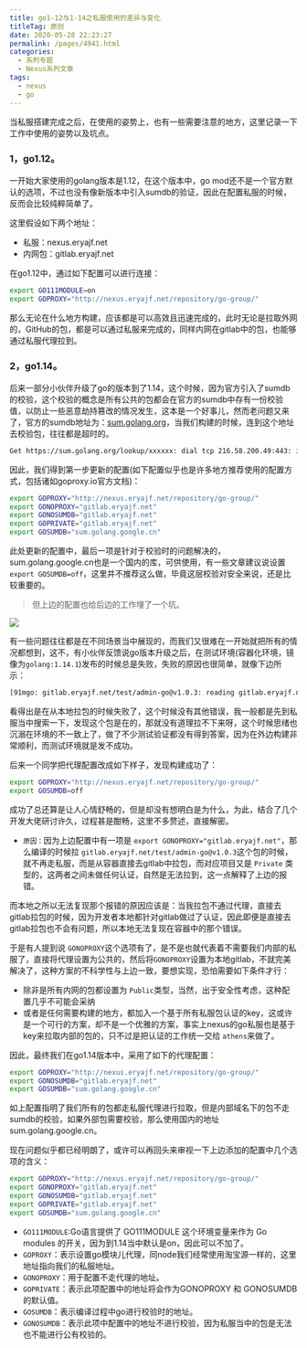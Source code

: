```yaml
---
title: go1-12与1-14之私服使用的差异与变化
titleTag: 原创
date: 2020-05-28 22:23:27
permalink: /pages/4941.html
categories:
  - 系列专题
  - Nexus系列文章
tags:
  - nexus
  - go
---
```


当私服搭建完成之后，在使用的姿势上，也有一些需要注意的地方，这里记录一下工作中使用的姿势以及坑点。

### 1，go1.12。

一开始大家使用的golang版本是1.12，在这个版本中，go mod还不是一个官方默认的选项，不过也没有像新版本中引入sumdb的验证，因此在配置私服的时候，反而会比较纯粹简单了。

这里假设如下两个地址：

- 私服：nexus.eryajf.net
- 内网包：gitlab.eryajf.net

在go1.12中，通过如下配置可以进行连接：

```sh
export GO111MODULE=on
export GOPROXY="http://nexus.eryajf.net/repository/go-group/"
```

那么无论在什么地方构建，应该都是可以高效且迅速完成的，此时无论是拉取外网的，GitHub的包，都是可以通过私服来完成的，同样内网在gitlab中的包，也能够通过私服代理拉到。

### 2，go1.14。

后来一部分小伙伴升级了go的版本到了1.14，这个时候，因为官方引入了sumdb的校验，这个校验的概念是所有公共的包都会在官方的sumdb中存有一份校验值，以防止一些恶意劫持篡改的情况发生，这本是一个好事儿，然而老问题又来了，官方的sumdb地址为：[sum.golang.org](https://sum.golang.org/)，当我们构建的时候，连到这个地址去校验包，往往都是超时的。

```sh
Get https://sum.golang.org/lookup/xxxxxx: dial tcp 216.58.200.49:443: i/o timeout
```

因此，我们得到第一步更新的配置(如下配置似乎也是许多地方推荐使用的配置方式，包括诸如goproxy.io官方文档)：

```sh
export GOPROXY="http://nexus.eryajf.net/repository/go-group/"
export GONOPROXY="gitlab.eryajf.net"
export GONOSUMDB="gitlab.eryajf.net"
export GOPRIVATE="gitlab.eryajf.net"
export GOSUMDB="sum.golang.google.cn"
```

此处更新的配置中，最后一项是针对于校验时的问题解决的，sum.golang.google.cn也是一个国内的库，可供使用，有一些文章建议说设置 `export GOSUMDB=off`，这里并不推荐这么做，毕竟这层校验对安全来说，还是比较重要的。

> 但上边的配置也给后边的工作埋了一个坑。

![](http://t.eryajf.net/imgs/2021/09/0d230885e915a821.jpg)

有一些问题往往都是在不同场景当中展现的，而我们又很难在一开始就把所有的情况都想到，这不，有小伙伴反馈说go版本升级之后，在测试环境(容器化环境，镜像为`golang:1.14.1`)发布的时候总是失败，失败的原因也很简单，就像下边所示：

```sh
[91mgo: gitlab.eryajf.net/test/admin-go@v1.0.3: reading gitlab.eryajf.net/test/admin-go/go.mod at revision v1.0.3: unknown revision v1.0.3
```

看得出是在从本地拉包的时候失败了，这个时候没有其他错误，我一般都是先到私服当中搜索一下，发现这个包是在的，那就没有道理拉不下来呀，这个时候思绪也沉溺在环境的不一致上了，做了不少测试验证都没有得到答案，因为在外边构建非常顺利，而测试环境就是发不成功。

后来一个同学把代理配置改成如下样子，发现构建成功了：

```sh
export GOPROXY="http://nexus.eryajf.net/repository/go-group/"
export GOSUMDB=off
```

成功了总还算是让人心情舒畅的，但是却没有想明白是为什么，为此，结合了几个开发大佬研讨许久，过程甚是酣畅，这里不多赘述，直接解密。

- `原因：`因为上边配置中有一项是 `export GONOPROXY="gitlab.eryajf.net"`，那么编译的时候拉 `gitlab.eryajf.net/test/admin-go@v1.0.3`这个包的时候，就不再走私服，而是从容器直接去gitlab中拉包，而对应项目又是 `Private` 类型的，这两者之间未做任何认证，自然是无法拉到，这一点解释了上边的报错。

而本地之所以无法复现那个报错的原因应该是：当我拉包不通过代理，直接去gitlab拉包的时候，因为开发者本地都针对gitlab做过了认证，因此即便是直接去gitlab拉包也不会有问题，所以本地无法复现在容器中的那个错误。

于是有人提到说 `GONOPROXY`这个选项有了，是不是也就代表着不需要我们内部的私服了，直接将代理设置为公共的，然后将`GONOPROXY`设置为本地gitlab，不就完美解决了，这种方案的不科学性与上边一致，要想实现，恐怕需要如下条件才行：

- 除非是所有内网的包都设置为 `Public`类型，当然，出于安全性考虑，这种配置几乎不可能会采纳
- 或者是任何需要构建的地方，都加入一个基于所有私服包认证的key，这或许是一个可行的方案，却不是一个优雅的方案，事实上nexus的go私服也是基于key来拉取内部的包的，只不过是把认证的工作统一交给 `athens`来做了。

因此，最终我们在go1.14版本中，采用了如下的代理配置：

```sh
export GOPROXY="http://nexus.eryajf.net/repository/go-group/"
export GONOSUMDB="gitlab.eryajf.net"
export GOSUMDB="sum.golang.google.cn"
```

如上配置指明了我们所有的包都走私服代理进行拉取，但是内部域名下的包不走sumdb的校验，如果外部包需要校验，那么使用国内的地址 sum.golang.google.cn。

现在问题似乎都已经明朗了，或许可以再回头来审视一下上边添加的配置中几个选项的含义：

```sh
export GOPROXY="http://nexus.eryajf.net/repository/go-group/"
export GONOPROXY="gitlab.eryajf.net"
export GONOSUMDB="gitlab.eryajf.net"
export GOPRIVATE="gitlab.eryajf.net"
export GOSUMDB="sum.golang.google.cn"
```

- `GO111MODULE`:Go语言提供了 GO111MODULE 这个环境变量来作为 Go modules 的开关，因为到1.14当中默认是on，因此可以不加了。
- `GOPROXY`：表示设置go模块儿代理，同node我们经常使用淘宝源一样的，这里地址指向我们的私服地址。
- `GONOPROXY`：用于配置不走代理的地址。
- `GOPRIVATE`：表示此项配置中的地址将会作为GONOPROXY 和 GONOSUMDB 的默认值。
- `GOSUMDB`：表示编译过程中go进行校验时的地址。
- `GONOSUMDB`：表示此项中配置中的地址不进行校验，因为私服当中的包是无法也不能进行公有校验的。